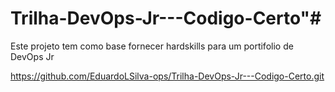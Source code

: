 # Trilha-DevOps-Jr---Codigo-Certo"# 
 Este projeto tem como base fornecer hardskills para um portifolio de DevOps Jr
 
https://github.com/EduardoLSilva-ops/Trilha-DevOps-Jr---Codigo-Certo.git
